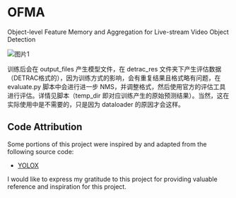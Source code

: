 # OFMA
Object-level Feature Memory and Aggregation for Live-stream Video Object Detection



![图片1](https://github.com/Liyi4578/OFMA/assets/57708904/3ed36705-7673-4039-82eb-0d1b279096ee)



训练后会在 output_files 产生模型文件，在 detrac_res 文件夹下产生评估数据（DETRAC格式的），因为训练方式的影响，会有重复结果且格式略有问题，在 evaluate.py 脚本中会进行进一步 NMS，并调整格式，然后使用官方的评估工具进行评估。详情见脚本（temp_dir 即对应训练产生的原始预测结果）。当然，这在实际使用中是不需要的，只是因为 dataloader 的原因才会这样。



## Code Attribution

Some portions of this project were inspired by and adapted from the following source code:

- [YOLOX](https://github.com/Megvii-BaseDetection/YOLOX)

I would like to express my gratitude to this project for providing valuable reference and inspiration for this project.

